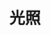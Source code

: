 ---
layout: posts_by_category
categories: lighting
title: 光照
permalink: /category/graphics/lighting
---